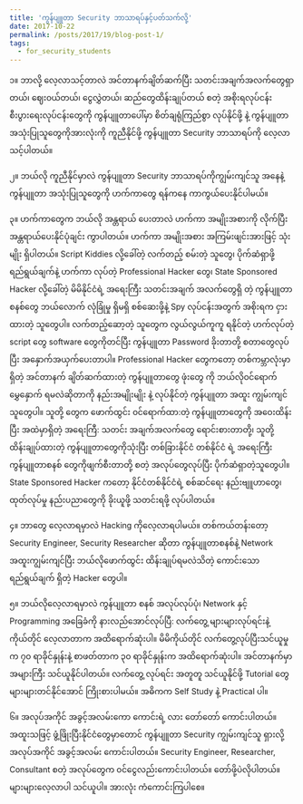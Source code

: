 ```yaml
---
title: 'ကွန်ပျူတာ Security ဘာသာရပ်နှင့်ပတ်သက်လို့'
date: 2017-10-22
permalink: /posts/2017/19/blog-post-1/
tags:
  - for_security_students
---
```

၁။ ဘာလို့ လေ့လာသင့်တာလဲ
အင်တာနက်ချိတ်ဆက်ပြီး သတင်းအချက်အလက်တွေရှာတယ်၊ ဈေး၀ယ်တယ်၊ ငွေလွှဲတယ်၊ ဆည်တွေထိန်းချုပ်တယ် စတဲ့ အစိုးရလုပ်ငန်း စီးပွားရေးလုပ်ငန်းတွေကို ကွန်ပျူတာပေါ်မှာ စိတ်ချရုံကြည်စွာ လုပ်နိုင်ဖို့ နဲ့ ကွန်ပျူတာ အသုံးပြုသူတွေကိုအားလုံးကို ကူညီနိုင်ဖို့ ကွန်ပျူတာ Security ဘာသာရပ်ကို လေ့လာသင့်ပါတယ်။

၂။ ဘယ်လို ကူညီနိုင်မှာလဲ
ကွန်ပျူတာ Security ဘာသာရပ်ကိုကျွမ်းကျင်သူ အနေနဲ့ ကွန်ပျူတာ အသုံးပြုသူတွေကို ဟက်ကာတွေ ရန်ကနေ ကာကွယ်ပေးနိုင်ပါမယ်။

၃။ ဟက်ကာတွေက ဘယ်လို အန္တရာယ် ပေးတာလဲ
ဟက်ကာ အမျိုးအစားကို လိုက်ပြီး အန္တရာယ်ပေးနိုင်ပုံချင်း ကွာပါတယ်။ ဟက်ကာ အမျိုးအစား အကြမ်းဖျင်းအားဖြင့် သုံးမျိုး ရှိပါတယ်။ Script Kiddies လို့ခေါ်တဲ့ လက်တည့် စမ်းတဲ့ သူတွေ၊ ပိုက်ဆံရှာဖို့ ရည်ရွယ်ချက်နဲ့ ဟက်ကာ လုပ်တဲ့ Professional Hacker တွေ၊ State Sponsored Hacker လို့ခေါ်တဲ့ မိမိနိုင်ငံရဲ့ အရေးကြီး သတင်းအချက် အလက်တွေရှိ တဲ့ ကွန်ပျူတာ စနစ်တွေ ဘယ်လောက် လုံခြုံမှု ရှိမရှိ စစ်ဆေးဖို့နဲ့ Spy လုပ်ငန်းအတွက် အစိုးရက ငှားထားတဲ့ သူတွေပါ။ လက်တည့်ဆော့တဲ့ သူတွေက လွယ်လွယ်ကူကူ ရနိုင်တဲ့ ဟက်လုပ်တဲ့ script တွေ software တွေကိုတင်ပြီး ကွန်ပျူတာ Password ခိုးတာတို့ စတာတွေလုပ်ပြီး အနှောက်အယှက်ပေးတာပါ။ Professional Hacker တွေကတော့ တစ်ကမ္ဘာလုံးမှာ ရှိတဲ့ အင်တာနက် ချိတ်ဆက်ထားတဲ့ ကွန်ပျူတာတွေ ဖုံးတွေ ကို ဘယ်လို၀င်ရောက် မွှေနှောက် ရမလဲဆိုတာကို နည်းအမျိုးမျိုး နဲ့ လုပ်နိုင်တဲ့ ကွန်ပျူတာ အထူး ကျွမ်းကျင်သူတွေပါ။ သူတို့ တွေက ဖောက်ထွင်း ၀င်ရောက်ထာ:တဲ့ ကွန်ပျူတာတွေကို အဝေးထိန်းပြီး အထဲမှာရှိတဲ့ အရေးကြီ: သတင်း အချက်အလက်တွေ ရောင်းစားတာတို့၊ သူတို့ထိန်းချုပ်ထားတဲ့ ကွန်ပျူတာတွေကိုသုံးပြီး တစ်ခြားနိုင်ငံ တစ်နိုင်ငံ ရဲ့ အရေးကြီး ကွန်ပျူတာစနစ် တွေကိုဖျက်စီးတာတို့ စတဲ့ အလုပ်တွေလုပ်ပြီး ပိုက်ဆံရှာတဲ့သူတွေပါ။ State Sponsored Hacker ကတော့ နိုင်ငံတစ်နိုင်ငံရဲ့ စစ်ဆင်ရေး နည်းဗျူဟာတွေ၊ ထုတ်လုပ်မှု နည်းပညာတွေကို ခိုးယူဖို့ သတင်းရဖို့ လုပ်ပါတယ်။

၄။ ဘာတွေ လေ့လာရမှာလဲ
Hacking ကိုလေ့လာရပါမယ်။ တစ်ကယ်တန်းတော့ Security Engineer, Security Researcher ဆိုတာ ကွန်ပျူတာစနစ်နဲ့ Network အထူးကျွမ်းကျင်ပြီး ဘယ်လိုဖောက်ထွင်း ထိန်းချုပ်ရမလဲသိတဲ့ ကောင်းသော ရည်ရွယ်ချက် ရှိတဲ့ Hacker တွေပါ။

၅။ ဘယ်လိုလေ့လာရမှာလဲ
ကွန်ပျူတာ စနစ် အလုပ်လုပ်ပုံ၊ Network နှင့် Programming အခြေခံကို နားလည်အောင်လုပ်ပြီ: လက်တွေ့ များများလုပ်ရင်းနဲ့ ကိုယ်တိုင် လေ့လာတာက အထိရောက်ဆုံးပါ။ မိမိကိုယ်တိုင် လက်တွေ့လုပ်ပြီးသင်ယူမှုက ၇၀ ရာခိုင်နှုန်းနဲ့ စာဖတ်တာက ၃၀ ရာခိုင်နှုန်းက အထိရောက်ဆုံးပါ။ အင်တာနက်မှာ အများကြီး သင်ယူနိုင်ပါတယ်။ လက်တွေ့ လုပ်ရင်း အတူတူ သင်ယူနိုင်ဖို့ Tutorial တွေများများတင်နိုင်အောင် ကြိုးစားပါမယ်။ အဓိကက Self Study နဲ့ Practical ပါ။

၆။ အလုပ်အကိုင် အခွင့်အလမ်းကော ကောင်းရဲ့ လား
တော်တော် ကောင်းပါတယ်။ အထူးသဖြင့် ဖွံ့ဖြိုးပြီးနိုင်ငံတွေမှာတောင် ကွန်ပျူတာ Security ကျွမ်းကျင်သူ ရှားလို့ အလုပ်အကိုင် အခွင့်အလမ်း ကောင်းပါတယ်။ Security Engineer, Researcher, Consultant စတဲ့ အလုပ်တွေက ၀င်ငွေလည်းကောင်းပါတယ်။ တော်ဖို့ပဲလိုပါတယ်။ များများလေ့လာပါ သင်ယူပါ။ အားလုံး ကံကောင်းကြပါစေ။
